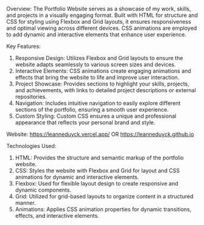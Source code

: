 Overview:
The Portfolio Website serves as a showcase of my work, skills, and projects in a visually engaging format. Built with HTML for structure and CSS for styling using Flexbox and Grid layouts, it ensures responsiveness and optimal viewing across different devices. CSS animations are employed to add dynamic and interactive elements that enhance user experience.

Key Features:

1. Responsive Design: Utilizes Flexbox and Grid layouts to ensure the website adapts seamlessly to various screen sizes and devices.
2. Interactive Elements: CSS animations create engaging animations and effects that bring the website to life and improve user interaction.
3. Project Showcase: Provides sections to highlight your skills, projects, and achievements, with links to detailed project descriptions or external repositories.
4. Navigation: Includes intuitive navigation to easily explore different sections of the portfolio, ensuring a smooth user experience.
5. Custom Styling: Custom CSS ensures a unique and professional appearance that reflects your personal brand and style.

Website: https://leanneduyck.vercel.app/ OR https://leanneduyck.github.io

Technologies Used:

1. HTML: Provides the structure and semantic markup of the portfolio website.
2. CSS: Styles the website with Flexbox and Grid for layout and CSS animations for dynamic and interactive elements.
3. Flexbox: Used for flexible layout design to create responsive and dynamic components.
4. Grid: Utilized for grid-based layouts to organize content in a structured manner.
5. Animations: Applies CSS animation properties for dynamic transitions, effects, and interactive elements.

